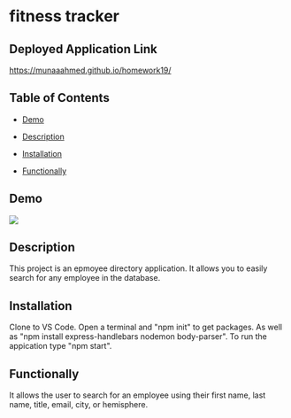 # fitness tracker
## Deployed Application Link
https://munaaahmed.github.io/homework19/

## Table of Contents 

* [Demo](#demo)

* [Description](#description)

* [Installation](#installation)

* [Functionally](#functionally)

## Demo
![](images/homework19.gif) 

## Description
This project is an epmoyee directory application. It allows you to easily search for any employee in the database.

## Installation
Clone to VS Code. Open a terminal and "npm init" to get packages. As well as "npm install express-handlebars nodemon body-parser". To run the appication type "npm start". 

## Functionally
It allows the user to search for an employee using their first name, last name, title, email, city, or hemisphere.
